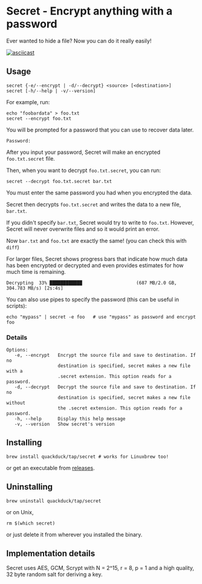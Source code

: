 # Secret - Encrypt anything with a password

Ever wanted to hide a file? Now you can do it really easily!

[![asciicast](https://asciinema.org/a/401528.svg)](https://asciinema.org/a/401528?speed=2&autoplay=1)

## Usage

```text
secret {-e/--encrypt | -d/--decrypt} <source> [<destination>]
secret [-h/--help | -v/--version]
```

For example, run:
```shell
echo "foobardata" > foo.txt
secret --encrypt foo.txt
```
You will be prompted for a password that you can use to recover data later.
```text
Password:
```

After you input your password, Secret will make an encrypted `foo.txt.secret` file.

Then, when you want to decrypt `foo.txt.secret`, you can run:
```shell
secret --decrypt foo.txt.secret bar.txt
```
You must enter the same password you had when you encrypted the data.

Secret then decrypts `foo.txt.secret` and writes the data to a new file, `bar.txt`.

If you didn't specify `bar.txt`, Secret would try to write to `foo.txt`. However, Secret will never overwrite files and so it would print an error.

Now `bar.txt` and `foo.txt` are exactly the same! (you can check this with `diff`)

For larger files, Secret shows progress bars that indicate how much data has been encrypted or decrypted and even provides estimates for how much time is remaining.
```text
Decrypting  33% ████████████                    (687 MB/2.0 GB, 304.783 MB/s) [2s:4s]
```

You can also use pipes to specify the password (this can be useful in scripts):

```shell
echo "mypass" | secret -e foo   # use "mypass" as password and encrypt foo
```

### Details
```text
Options:
   -e, --encrypt   Encrypt the source file and save to destination. If no
                   destination is specified, secret makes a new file with a
                   .secret extension. This option reads for a password.
   -d, --decrypt   Decrypt the source file and save to destination. If no
                   destination is specified, secret makes a new file without
                   the .secret extension. This option reads for a password.
   -h, --help      Display this help message
   -v, --version   Show secret's version
```

## Installing

```shell
brew install quackduck/tap/secret # works for Linuxbrew too!
```
or get an executable from [releases](https://github.com/quackduck/secret/releases).

## Uninstalling
```shell
brew uninstall quackduck/tap/secret
```
or on Unix,
```shell
rm $(which secret)
```
or just delete it from wherever you installed the binary.

## Implementation details

Secret uses AES, GCM, Scrypt with N = 2^15, r = 8, p = 1 and a high quality, 32 byte random salt for deriving a key.
